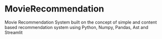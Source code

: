 # MovieRecommendation
Movie Recommendation System built on the concept of simple and content based recommendation system using Python, Numpy, Pandas, Ast and Streamlit
